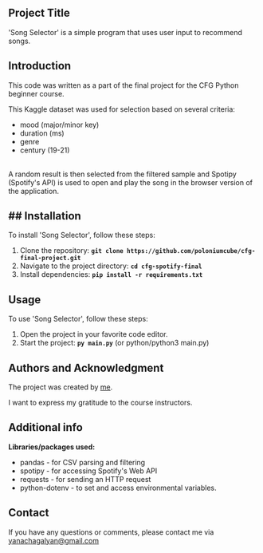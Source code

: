 ## **Project Title**

'Song Selector' is a simple program that uses user input to recommend songs.

## **Introduction**

This code was written as a part of the final project for the CFG Python beginner course.

This Kaggle dataset was used for selection based on several criteria: 
* mood (major/minor key)
* duration (ms)
* genre
* century (19-21)
<br>
A random result is then selected from the filtered sample and Spotipy (Spotify's API) is used to open and play the song in the browser version of the application.<br>

## ## **Installation**

To install 'Song Selector', follow these steps:

1. Clone the repository: **`git clone https://github.com/poloniumcube/cfg-final-project.git`**
2. Navigate to the project directory: **`cd cfg-spotify-final`**
3. Install dependencies: **`pip install -r requirements.txt`**

## **Usage**

To use 'Song Selector', follow these steps:

1. Open the project in your favorite code editor.
2. Start the project: **`py main.py`** (or python/python3 main.py)



## **Authors and Acknowledgment**

The project was created by [me](https://github.com/poloniumcube).

I want to express my gratitude to the course instructors.

## **Additional info**

**Libraries/packages used:**
* pandas - for CSV parsing and filtering 
* spotipy - for accessing Spotify's Web API 
* requests - for sending an HTTP request 
* python-dotenv - to set and access environmental variables.
  
## **Contact**

If you have any questions or comments, please contact me via yanachagalyan@gmail.com
